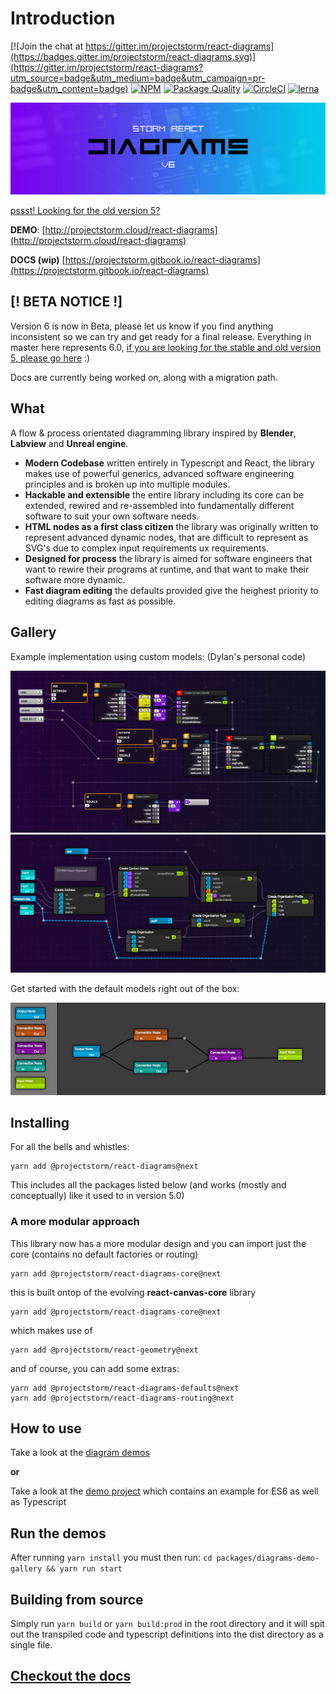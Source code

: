# Introduction

[![Join the chat at https://gitter.im/projectstorm/react-diagrams](https://badges.gitter.im/projectstorm/react-diagrams.svg)](https://gitter.im/projectstorm/react-diagrams?utm_source=badge&utm_medium=badge&utm_campaign=pr-badge&utm_content=badge) [![NPM](https://img.shields.io/npm/v/@projectstorm/react-diagrams.svg)](https://npmjs.org/package/@projectstorm/react-diagrams) [![Package Quality](http://npm.packagequality.com/shield/storm-react-diagrams.svg)](http://packagequality.com/#?package=storm-react-diagrams) [![CircleCI](https://circleci.com/gh/projectstorm/react-diagrams/tree/master.svg?style=svg)](https://circleci.com/gh/projectstorm/react-diagrams/tree/master) [![lerna](https://img.shields.io/badge/maintained%20with-lerna-cc00ff.svg)](https://lerna.js.org/)

![](.gitbook/assets/logo.jpg)

[pssst! Looking for the old version 5?](https://github.com/projectstorm/react-diagrams/tree/v5.3.2)

**DEMO**: [http://projectstorm.cloud/react-diagrams](http://projectstorm.cloud/react-diagrams)

**DOCS \(wip\)** [https://projectstorm.gitbook.io/react-diagrams](https://projectstorm.gitbook.io/react-diagrams)

## \[! BETA NOTICE !\]

Version 6 is now in Beta, please let us know if you find anything inconsistent so we can try and get ready for a final release. Everything in master here represents 6.0, [if you are looking for the stable and old version 5, please go here](https://github.com/projectstorm/react-diagrams/tree/v5.3.2) :\)

Docs are currently being worked on, along with a migration path.

## What

A flow & process orientated diagramming library inspired by **Blender**, **Labview** and **Unreal engine**.

* **Modern Codebase** written entirely in Typescript and React, the library makes use of powerful generics, advanced software engineering principles and is broken up into multiple modules.
* **Hackable and extensible** the entire library including its core can be extended, rewired and re-assembled into fundamentally different software to suit your own software needs.
* **HTML nodes as a first class citizen** the library was originally written to represent advanced dynamic nodes, that are difficult to represent as SVG's due to complex input requirements ux requirements.
* **Designed for process** the library is aimed for software engineers that want to rewire their programs at runtime, and that want to make their software more dynamic.
* **Fast diagram editing** the defaults provided give the heighest priority to editing diagrams as fast as possible.

## Gallery

Example implementation using custom models: \(Dylan's personal code\)

![Personal Project](.gitbook/assets/example1.jpg) ![](.gitbook/assets/example2.jpg)

Get started with the default models right out of the box:

![](.gitbook/assets/example3.jpg)

## Installing

For all the bells and whistles:

```text
yarn add @projectstorm/react-diagrams@next
```

This includes all the packages listed below \(and works \(mostly and conceptually\) like it used to in version 5.0\)

### A more modular approach

This library now has a more modular design and you can import just the core \(contains no default factories or routing\)

```text
yarn add @projectstorm/react-diagrams-core@next
```

this is built ontop of the evolving **react-canvas-core** library

```text
yarn add @projectstorm/react-diagrams-core@next
```

which makes use of

```text
yarn add @projectstorm/react-geometry@next
```

and of course, you can add some extras:

```text
yarn add @projectstorm/react-diagrams-defaults@next
yarn add @projectstorm/react-diagrams-routing@next
```

## How to use

Take a look at the [diagram demos](https://github.com/projectstorm/react-diagrams/tree/8fbd87df8c074e0263fd86a64b05a56687a631cf/packages/diagrams-demo-gallery/demos/README.md)

**or**

Take a look at the [demo project](https://github.com/projectstorm/react-diagrams/tree/8fbd87df8c074e0263fd86a64b05a56687a631cf/packages/diagrams-demo-project/README.md) which contains an example for ES6 as well as Typescript

## Run the demos

After running `yarn install` you must then run: `cd packages/diagrams-demo-gallery && yarn run start`

## Building from source

Simply run `yarn build` or `yarn build:prod` in the root directory and it will spit out the transpiled code and typescript definitions into the dist directory as a single file.

## [Checkout the docs](https://projectstorm.gitbook.io/react-diagrams/)

